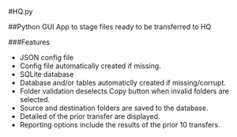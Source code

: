 #HQ.py

##Python GUI App to stage files ready to be transferred to HQ

###Features
* JSON config file
* Config file automatically created if missing.
* SQLite database
* Database and/or tables automaticlly created if missing/corrupt.
* Folder validation deselects Copy button when invalid folders are selected.
* Source and destination folders are saved to the database.
* Detailed of the prior transfer are displayed.
* Reporting options include the results of the prior 10 transfers.

